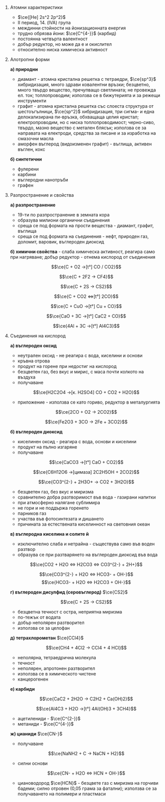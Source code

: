 1. Атомни характеристики 
	- $\ce{[He] 2s^2 2p^2}$
	- II период, 14. (IVA) група
	- междинни стойности на йонизационната енергия
	- трудно обрязва йони: $\ce{C^{4-}}$ (карбид)
	- постоянна четвърта валентност
	- добър редуктор, но може да е и окислител
	- относително ниска химическа активност 

2. Алотропни форми
	
	**а) природни**
	- диамант - атомна кристална решетка с тетраедри, $\ce{sp^3}$ хибридизация, много здрави ковалентни връзки; безцветно, много твърдо вещество, пречупващо светлината; не провежда ел. ток; топлопроводим; използва се в бижутерията и за режещи инструменти
	- графит - атомна кристална решетка със слоеста структура от шестоъгълници, $\ce{sp^2}$ хибридизация, три сигма- и една делокализирана пи-връзка, обхващаща целия кристал; електропроводим, но с ниска топлопроводимост; черно-сиво, твърдо, мазно вещество с метален блясък; използва се за направата на електроди, средства за писане и за изработка на смазочни масла
	- аморфен въглерод (видоизменен графит) - въглища, активен въглен, кокс
	
	**б) синтетични**
	- фулерени
	- карбини
	- въглеродни нанотръби
	- графен

3. Разпространение и свойства
	
	**а) разпространение**
	- 19-ти по разпространение в земната кора
	- образува милиони органични съединения
	- среща се под формата на прости вещества - диамант, графит, въглища
	- среща се под формата на съединения - нефт, природен газ, доломит, варовик, въглероден диоксид
	
	**б) химични свойства** - слаба химическа активност, реагира само при нагряване; добър редуктор - отнема кислород от съединения
	
	$$\ce{C + O2 ->[t°] CO / CO2}$$
	
	$$\ce{C + 2F2 -> CF4}$$
	
	$$\ce{C + 2S -> CS2}$$
	
	$$\ce{C + CO2 <=>[t°] 2CO}$$
	
	$$\ce{C + CuO ->[t°] Cu + CO}$$
	
	$$\ce{CaO + 3C ->[t°] CaC2 + CO}$$
	
	$$\ce{4Al + 3C ->[t°] Al4C3}$$

4. Съединения на кислород
	
	**а) въглероден оксид**
	- неутрален оксид - не реагира с вода, киселини и основи
	- кръвна отрова
	- продукт на горене при недостиг на кислород
	- безцветен газ, без вкус и мирис, с маса почти колкото на въздуха
	- получаване
	
	$$\ce{H2C2O4 ->[к. H2SO4] CO + CO2 + H2O}$$
	- приложение - използва се като гориво, редуктор в металургията
	
	$$\ce{2CO + O2 -> 2CO2}$$
	
	$$\ce{Fe2O3 + 3CO -> 2Fe + 3CO2}$$
	
	**б) въглероден диоксид**
	- киселинен оксид - реагира с вода, основи и киселини
	- продукт на пълно изгаряне
	- получаване
	
	$$\ce{CaCO3 ->[t°] CaO + CO2}$$
	
	$$\ce{C6H12O6 ->[цимаза] 2C2H5OH + 2CO2}$$
	
	$$\ce{CO3^{2-} + 2H3O+ -> CO2 + 3H2O}$$
	
	- безцветен газ, без вкус и миризма
	- сравнително добра разтворимост във вода - газирани напитки
	- при атмосферно налягане сублимира
	- не гори и не поддържа горенето
	- парников газ
	- участва във фотосинтезата и дишането
	- причината за естествената киселинност на световния океан
	
	**в) въглеродна киселина и солите й**
	- изключително слаба и нетрайна - съществува само във воден разтвор
	- образува се при разтварянето на въглероден диоксид във вода
	
	$$\ce{CO2 + H2O <=> H2CO3 <=> CO3^{2-} + 2H+}$$
	
	$$\ce{CO3^{2-} + H2O <=> HCO3- + OH-}$$
	$$\ce{HCO3- + H2O <=> H2CO3 + OH-}$$
	
	**г) въглероден дисулфид (серовъглерод)** $\ce{CS2}$
	
	$$\ce{C + 2S -> CS2}$$

	- безцветна течност с остра, неприятна миризма
	- по-тежък от водата
	- добър неполярен разтворител
	- използва се за целофан
	
	**д) тетрахлорометан** $\ce{CCl4}$
	
	$$\ce{CH4 + 4Cl2 -> CCl4 + 4 HCl}$$
	- неполярна, тетраедрична молекула
	- течност
	- неполярен, апротонен разтворител
	- използва се в химическото чистене
	- канцерогенен
	
	**е) карбиди**
	
	$$\ce{CaC2 + 2H2O -> C2H2 + Ca(OH)2}$$
	
	$$\ce{Al4C3 + H2O ->[t°] 4Al(OH)3 + 3CH4}$$
	- ацетилениди - $\ce{C^{2-}}$
	- метаниди - $\ce{C^{4-}}$
	
	**ж) цианиди** $\ce{CN-}$
	- получаване
	
	$$\ce{NaNH2 + C -> NaCN + H2}$$
	
	- силни основи
	
	$$\ce{CN- + H2O <=> HCN + OH-}$$
	
	- циановодород $\ce{HCN}$ - безцвете газ с миризма на горчиви бадеми; силно отровен (0,05 грама за фатални); използва се за получаването на полимери и пластмаси 